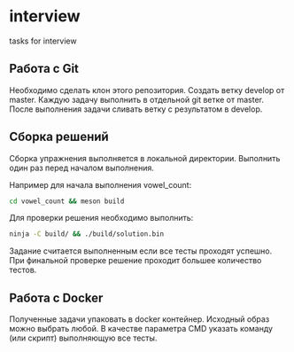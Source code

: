 # interview
tasks for interview

## Работа с Git

Необходимо сделать клон этого репозитория.
Создать ветку develop от master.
Каждую задачу выполнить в отдельной git ветке от master.
После выполнения задачи сливать ветку c результатом в develop.

## Сборка решений

Сборка упражнения выполняется в локальной директории.
Выполнить один раз перед началом выполнения.

Например для начала выполнения vowel_count:
``` bash
cd vowel_count && meson build
```

Для проверки решения необходимо выполнить:
``` bash
ninja -C build/ && ./build/solution.bin
```

Задание считается выполненным если все тесты проходят успешно.
При финальной проверке решение проходит большее количество тестов.

## Работа с Docker
Полученные задачи упаковать в docker контейнер.
Исходный образ можно выбрать любой.
В качестве параметра CMD указать команду (или скрипт) выполняющую все тесты.
